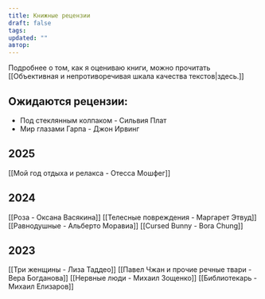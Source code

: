 ```yaml
---
title: Книжные рецензии
draft: false
tags: 
updated: ""
автор:
---
```


Подробнее о том, как я оцениваю книги, можно прочитать [[Объективная и непротиворечивая шкала качества текстов|здесь.]]

## Ожидаются рецензии:
- Под стеклянным колпаком - Сильвия Плат
- Мир глазами Гарпа - Джон Ирвинг
## 2025
[[Мой год отдыха и релакса - Отесса Мошфег]]
## 2024
[[Роза - Оксана Васякина]]
[[Телесные повреждения  - Маргарет Этвуд]]
[[Равнодушные - Альберто Моравиа]]
[[Cursed Bunny - Bora Chung]]
## 2023
[[Три женщины - Лиза Таддео]]
[[Павел Чжан и прочие речные твари - Вера Богданова]]
[[Нервные люди - Михаил Зощенко]]
[[Библиотекарь - Михаил Елизаров]]
